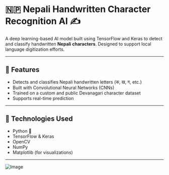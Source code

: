 # 🇳🇵 Nepali Handwritten Character Recognition AI ✍️

A deep learning-based AI model built using TensorFlow and Keras to detect and classify handwritten **Nepali characters**. Designed to support local language digitization efforts.

---

## 🚀 Features

- Detects and classifies Nepali handwritten letters (क, ख, ग, etc.)
- Built with Convolutional Neural Networks (CNNs)
- Trained on a custom and public Devanagari character dataset
- Supports real-time prediction

---

## 🧠 Technologies Used

- Python 🐍
- TensorFlow & Keras
- OpenCV
- NumPy
- Matplotlib (for visualizations)

---

![Image](https://github.com/user-attachments/assets/57e427fa-44f2-49d9-b72e-384b92ddb8b9)
